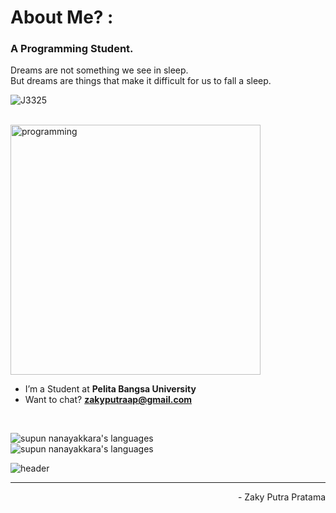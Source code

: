 <h1 align="left">About Me? : </h1>
<h3 align="left">A Programming Student.</h3>
<p align="left">Dreams are not something we see in sleep.<br>But dreams are things that make it difficult for us to fall a sleep.</p>
<p align="left"> 
 <img src="https://komarev.com/ghpvc/?username=J3325&label=Profile%20views&color=3A3960&style=flat" alt="J3325" />
<!--  <img alt="Profile followers" src="https://img.shields.io/github/followers/J3325"> -->
</p>
<br>
<img align="center" alt="programming" width="400" src="https://i.pinimg.com/originals/98/1a/b7/981ab7f08fe9e1ce0e85f1eadfa5a6d9.gif">
<br>

- I’m a Student at **Pelita Bangsa University**
- Want to chat? **zakyputraap@gmail.com**

<br>
<!-- <h3 align="left">My Tool:</h3> -->
<p align="left">
 <img src="https://img.shields.io/badge/Languages-Python | Java | PHP | JavaScript | MySql -EEE4B1.svg" alt="supun nanayakkara's languages" /><br>
 <img src="https://img.shields.io/badge/Tools-Git | Github | VS Code | Android Studio | Figma -E2DFD0.svg" alt="supun nanayakkara's languages" />
<!--   <a href="https://skillicons.dev">
    <img src="https://skillicons.dev/icons?i=git,github,vscode,androidstudio,figma" /><br> -->
<!--    <img src="https://skillicons.dev/icons?i=python,java,javascript,php,mysql" /> -->
<!-- </a> -->
</p>
<!-- <br> -->
<!-- <p align="left">
  <a href="https://abhigyantrips.dev/"> -->
<!--   <img width="49.5%" src="https://github-readme-stats.vercel.app/api?username=J3325&show_icons=true&theme=tokyonight&hide_border=true" />
  <img width="49.5%" src="https://github-readme-streak-stats.herokuapp.com/?user=J3325&theme=tokyonight&hide_border=true" /><br> -->
<!--   <img width="49.5%" src="https://github-readme-stats.vercel.app/api/top-langs/?username=J3325&langs_count=10&theme=cobalt&layout=compact&hide_border=true" />   -->
<!--   </a>
</p>
 -->
 
![header](https://capsule-render.vercel.app/api?type=waving&color=2A0944&height=150&section=footer)

---

<p align="right" > - Zaky Putra Pratama </a></p>
